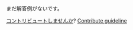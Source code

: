 
まだ解答例がないです。

[コントリビュートしませんか](https://github.com/BFEdev/BFE.dev-solutions/blob/main/typescript/implement-tupletounion-t_ja.md)?  [Contribute guideline](https://github.com/BFEdev/BFE.dev-solutions#how-to-contribute)
